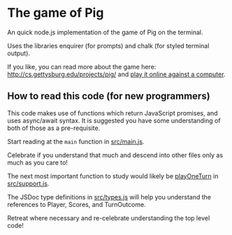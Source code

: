 # The game of Pig

An quick node.js implementation of the game of Pig on the terminal.

Uses the libraries enquirer (for prompts) and chalk (for styled terminal output).

If you like, you can read more about the game here: http://cs.gettysburg.edu/projects/pig/ and [play it online against a computer](http://cs.gettysburg.edu/projects/pig/piggame.html).

## How to read this code (for new programmers)

This code makes use of functions which return JavaScript promises, and uses async/await syntax.  It is suggested you have some understanding of both of those as a pre-requisite.

Start reading at the `main` function in [src/main.js](src/main.js).

Celebrate if you understand that much and descend into other files only as much as you care to!

The next most important function to study would likely be [playOneTurn](https://github.com/nbogie/pig-cli/blob/d6b73b9ba477bffd81280c2d0b5bc429fbe3c803/src/support.js#L21) in [src/support.js](src/support.js).

The JSDoc type definitions in [src/types.js](src/types.js) will help you understand the references to Player, Scores, and TurnOutcome.

Retreat where necessary and re-celebrate understanding the top level code!
